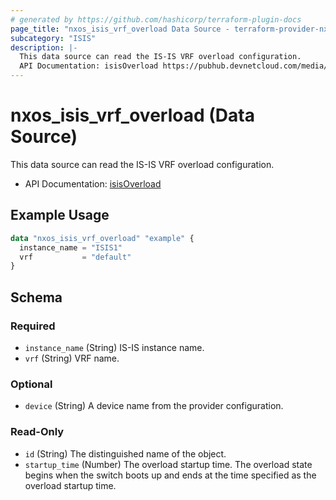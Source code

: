 ```yaml
---
# generated by https://github.com/hashicorp/terraform-plugin-docs
page_title: "nxos_isis_vrf_overload Data Source - terraform-provider-nxos"
subcategory: "ISIS"
description: |-
  This data source can read the IS-IS VRF overload configuration.
  API Documentation: isisOverload https://pubhub.devnetcloud.com/media/dme-docs-10-2-2/docs/Routing%20and%20Forwarding/isis:Overload/
---
```


# nxos_isis_vrf_overload (Data Source)

This data source can read the IS-IS VRF overload configuration.

- API Documentation: [isisOverload](https://pubhub.devnetcloud.com/media/dme-docs-10-2-2/docs/Routing%20and%20Forwarding/isis:Overload/)

## Example Usage

```terraform
data "nxos_isis_vrf_overload" "example" {
  instance_name = "ISIS1"
  vrf           = "default"
}
```

<!-- schema generated by tfplugindocs -->
## Schema

### Required

- `instance_name` (String) IS-IS instance name.
- `vrf` (String) VRF name.

### Optional

- `device` (String) A device name from the provider configuration.

### Read-Only

- `id` (String) The distinguished name of the object.
- `startup_time` (Number) The overload startup time. The overload state begins when the switch boots up and ends at the time specified as the overload startup time.
